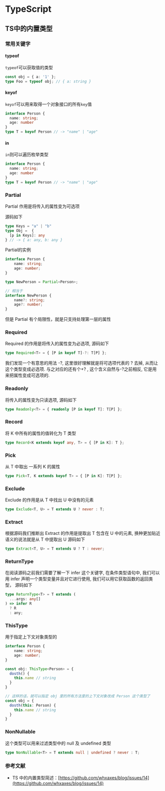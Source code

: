 # TypeScript

## TS中的内置类型

### 常用关键字

#### typeof

`typeof`可以获取值的类型

```ts
const obj = { a: '1' };
type Foo = typeof obj; // { a: string }
```

#### keyof

`keyof`可以用来取得一个对象接口的所有`key`值

```ts
interface Person {
  name: string;
  age: number
}
type T = keyof Person // -> "name" | "age"
```

#### in

`in`则可以遍历枚举类型

```ts
interface Person {
  name: string;
  age: number
}
type T = keyof Person // -> "name" | "age"
```

### Partial

Partial 作用是将传入的属性变为可选项

源码如下

```ts
type Keys = "a" | "b"
type Obj =  {
  [p in Keys]: any
} // -> { a: any, b: any }
```

Partial的实例

```ts
interface Person {
    name: string;
    age: number;
}

type NewPerson = Partial<Person>;

// 相当于
interface NewPerson {
    name?: string;
    age?: number;
}
```

但是 Partial 有个局限性，就是只支持处理第一层的属性

### Required

Required 的作用是将传入的属性变为必选项, 源码如下

```ts
type Required<T> = { [P in keyof T]-?: T[P] };
```

我们发现一个有意思的用法 -?, 这里很好理解就是将可选项代表的 ? 去掉, 从而让这个类型变成必选项. 与之对应的还有个+? , 这个含义自然与-?之前相反, 它是用来把属性变成可选项的.

### Readonly

将传入的属性变为只读选项, 源码如下

```ts
type Readonly<T> = { readonly [P in keyof T]: T[P] };
```

### Record

将 K 中所有的属性的值转化为 T 类型

```ts
type Record<K extends keyof any, T> = { [P in K]: T };
```

### Pick

从 T 中取出 一系列 K 的属性

```ts
type Pick<T, K extends keyof T> = { [P in K]: T[P] };
```

### Exclude

Exclude 的作用是从 T 中找出 U 中没有的元素

```ts
type Exclude<T, U> = T extends U ? never : T;
```

### Extract

根据源码我们推断出 Extract 的作用是提取出 T 包含在 U 中的元素, 换种更加贴近语义的说法就是从 T 中提取出 U
源码如下

```ts
type Extract<T, U> = T extends U ? T : never;
```

### ReturnType

在阅读源码之前我们需要了解一下 infer 这个关键字, 在条件类型语句中, 我们可以用 infer 声明一个类型变量并且对它进行使用,
我们可以用它获取函数的返回类型， 源码如下

```ts
type ReturnType<T> = T extends (
  ...args: any[]
) => infer R
  ? R
  : any;
```

### ThisType

用于指定上下文对象类型的

```ts
interface Person {
    name: string;
    age: number;
}

const obj: ThisType<Person> = {
  dosth() {
    this.name // string
  }
}

// 这样的话，就可以指定 obj 里的所有方法里的上下文对象改成 Person 这个类型了
const obj = {
  dosth(this: Person) {
    this.name // string
  }
}
```

### NonNullable

这个类型可以用来过滤类型中的 null 及 undefined 类型

```ts
type NonNullable<T> = T extends null | undefined ? never : T;
```

### 参考文献

- TS 中的内置类型简述：[https://github.com/whxaxes/blog/issues/14](https://github.com/whxaxes/blog/issues/14)
